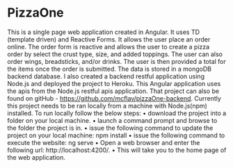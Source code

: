 # PizzaOne
This is a single page web application created in Angular. It uses TD (template driven) and Reactive Forms. It allows the user place an order online. The order form is reactive and allows the user to create a pizza order by select the crust type, size, and added toppings. The user can also order wings, breadsticks, and/or drinks. The user is then provided a total for the items once the order is submitted. The data is stored in a mongoDB backend database. I also created a backend restful application using Node.js and deployed the project to Heroku. This Angular application uses the apis from the Node.js restful apis application. That project can also be found on gitHub - https://github.com/mcflav/pizzaOne-backend.
Currently this project needs to be ran locally from a machine with Node.js(npm) installed. To run locally follow the below steps:
•	download the project into a folder on your local machine.
•	launch a command prompt and browse to the folder the project is in.
•	issue the following command to update the project on your local machine: npm install
•	issue the following command to execute the website: ng serve
•	Open a web browser and enter the following url: http://localhost:4200/.
•	This will take you to the home page of the web application.

